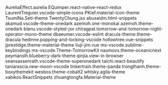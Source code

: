 AureliaEffect.aurelia
EQuimper.react-native-react-redux
LaurentTreguier.vscode-simple-icons
PKief.material-icon-theme
TsumiNa.Seti-theme
TwentyChung.jsx
abusaidm.html-snippets
akamud.vscode-theme-onedark
azemoh.one-monokai
azemoh.theme-onedark
blanu.vscode-styled-jsx
chiragpat.tomorrow-and-tomorrow-night-operator-mono-theme
dbaeumer.vscode-eslint
dracula-theme.theme-dracula
hedinne.popping-and-locking-vscode
hollowtree.vue-snippets
jprestidge.theme-material-theme
liuji-jim.vue
ms-vscode.sublime-keybindings
ms-vscode.Theme-TomorrowKit
naumovs.theme-oceanicnext
peymanslh.blueberry-dark-theme
qinjia.view-in-browser
seansassenrath.vscode-theme-superonedark
taichi.react-beautify
taniarascia.new-moon-vscode
tinkertrain.theme-panda
trongthanh.theme-boxythemekit
wesbos.theme-cobalt2
whtsky.agila-theme
xabikos.ReactSnippets
zhuangtongfa.Material-theme
